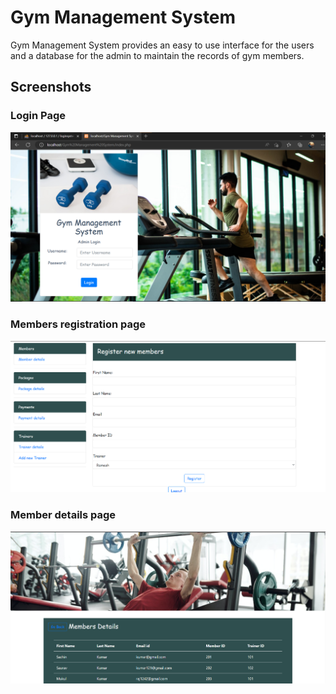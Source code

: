 # Gym Management System

Gym Management System provides an easy to use interface for the users and a database for the admin to maintain the records of gym members.

## Screenshots

### Login Page

![login page](/pic/ss/admin.png)

### Members registration page

![Members registration page](/pic/ss/member2.png)

### Member details page

![Member deatails page](/pic/ss/member%20details.png)
